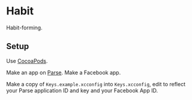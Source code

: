 # Habit

Habit-forming.

## Setup

Use [CocoaPods](http://cocoapods.org).

Make an app on [Parse](https://www.parse.com).
Make a Facebook app.

Make a copy of `Keys.example.xcconfig` into `Keys.xcconfig`, edit to reflect your Parse application ID and key and your Facebook App ID.